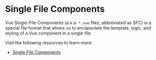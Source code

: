 # Single File Components

Vue Single-File Components (a.k.a. `*.vue` files, abbreviated as SFC) is a special file format that allows us to encapsulate the template, logic, and styling of a Vue component in a single file.

Visit the following resources to learn more:

- [Single File Components](https://vuejs.org/guide/scaling-up/sfc.html)

